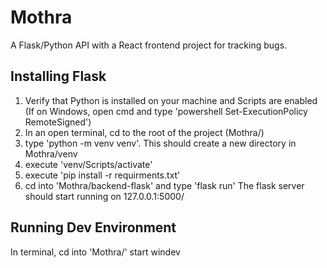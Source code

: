 # Mothra

A Flask/Python API with a React frontend project for tracking bugs.

## Installing Flask

1. Verify that Python is installed on your machine and Scripts are enabled (If on Windows, open cmd and type 'powershell Set-ExecutionPolicy RemoteSigned')
2. In an open terminal, cd to the root of the project (Mothra/)
3. type 'python -m venv venv'. This should create a new directory in Mothra/venv
4. execute 'venv/Scripts/activate'
5. execute 'pip install -r requirments.txt'
6. cd into 'Mothra/backend-flask' and type 'flask run'
   The flask server should start running on 127.0.0.1:5000/

## Running Dev Environment

In terminal, cd into 'Mothra/'
start windev
